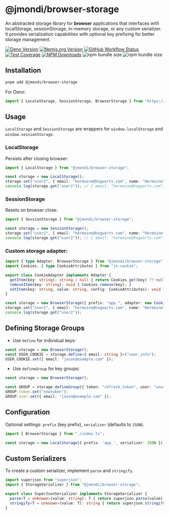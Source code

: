 # @jmondi/browser-storage

An abstracted storage library for **browser** applications that interfaces with localStorage, sessionStorage, in-memory storage, or any custom serializer. It provides serialization capabilities with optional key prefixing for better storage management.

[![Deno Version](https://shield.deno.dev/x/browser_storage?style=flat-square)](https://deno.land/x/browser_storage)
[![Npmjs.org Version](https://img.shields.io/npm/v/@jmondi/browser-storage?style=flat-square)](https://www.npmjs.com/package/@jmondi/browser-storage)
[![GitHub Workflow Status](https://img.shields.io/github/actions/workflow/status/jasonraimondi/browser-storage/test.yml?branch=main&label=Unit%20Tests&style=flat-square)](https://github.com/jasonraimondi/browser-storage)
[![Test Coverage](https://img.shields.io/codeclimate/coverage/jasonraimondi/browser-storage?style=flat-square)](https://codeclimate.com/github/jasonraimondi/browser-storage/test_coverage)
[![NPM Downloads](https://img.shields.io/npm/dt/@jmondi/browser-storage?label=npm%20downloads&style=flat-square)](https://www.npmjs.com/package/@jmondi/browser-storage)
![npm bundle size](https://img.shields.io/bundlephobia/min/%40jmondi%2Fbrowser-storage)
![npm bundle size](https://img.shields.io/bundlephobia/minzip/%40jmondi%2Fbrowser-storage)


## Installation

```bash
pnpm add @jmondi/browser-storage
```

For Deno:
```ts
import { LocaleStorage, SessionStorage, BrowserStorage } from "https://deno.land/x/browser_storage"
```

## Usage

`LocalStorage` and `SessionStorage` are wrappers for `window.localStorage` and `window.sessionStorage`.

### LocalStorage 

Persists after closing browser:

```typescript
import { LocalStorage } from "@jmondi/browser-storage";

const storage = new LocalStorage();
storage.set("user2", { email: "hermoine@hogwarts.com", name: "Hermoine" });
console.log(storage.get("user2")); // { email: "hermoine@hogwarts.com", name: "Hermoine" }
```

### SessionStorage 

Resets on browser close:

```typescript
import { SessionStorage } from "@jmondi/browser-storage";

const storage = new SessionStorage();
storage.set("user2", { email: "hermoine@hogwarts.com", name: "Hermoine" });
console.log(storage.get("user2")); // { email: "hermoine@hogwarts.com", name: "Hermoine" }
```

### Custom storage adapter:

```ts
import { type Adapter, BrowserStorage } from "@jmondi/browser-storage";
import Cookies, { type CookieAttributes } from "js-cookie";

export class CookieAdapter implements Adapter {
  getItem(key: string): string | null { return Cookies.get(key) ?? null; }
  removeItem(key: string): void { Cookies.remove(key); }
  setItem(key: string, value: string, config: CookieAttributes): void { Cookies.set(key, value, config); }
}

const storage = new BrowserStorage({ prefix: "app_", adapter: new CookieAdapter() });
storage.set("user2", { email: "hermoine@hogwarts.com", name: "Hermoine" }, { expires: 5 });
console.log(storage.get("user2"));
```

## Defining Storage Groups

- Use `define` for individual keys:

```typescript
const storage = new BrowserStorage();
const USER_COOKIE = storage.define<{ email: string }>("user_info");
USER_COOKIE.set({ email: "jason@example.com" });
```

- Use `defineGroup` for key groups:

```typescript
const storage = new BrowserStorage();

const GROUP = storage.defineGroup({ token: "refresh_token", user: "user_info" });
GROUP.token.set("newtoken");
GROUP.user.set({ email: "jason@example.com" });
```

## Configuration

Optional settings: `prefix` (key prefix), `serializer` (defaults to `JSON`).

```ts
import { BrowserStorage } from "./index.ts";

const storage = new LocalStorage({ prefix: 'app_', serializer: JSON });
```

## Custom Serializers

To create a custom serializer, implement `parse` and `stringify`.

```ts
import superjson from "superjson";
import { StorageSerializer } from "@jmondi/browser-storage";

export class SuperJsonSerializer implements StorageSerializer {
  parse<T = unknown>(value: string): T { return superjson.parse(value); }
  stringify<T = unknown>(value: T): string { return superjson.stringify(value); }
}
```
